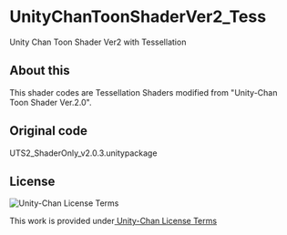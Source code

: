 # UnityChanToonShaderVer2_Tess
Unity Chan Toon Shader Ver2 with Tessellation

## About this

This shader codes are Tessellation Shaders modified from "Unity-Chan Toon Shader Ver.2.0".

## Original code

UTS2_ShaderOnly_v2.0.3.unitypackage

## License
<div><img src="http://unity-chan.com/images/imageLicenseLogo.png" alt="Unity-Chan License Terms"><p>This work is provided under<a href="http://unity-chan.com/contents/license_jp/" target="_blank"> Unity-Chan License Terms</p></div>
